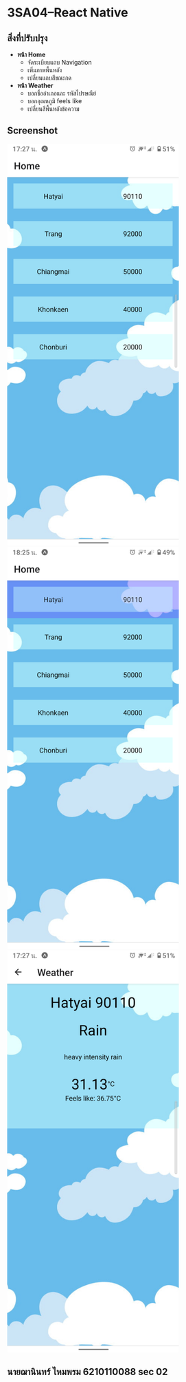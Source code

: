 # 3SA04–React Native

## สิ่งที่ปรับปรุง
- __หน้า Home__
    - จัดระเบียบแถบ Navigation
    - เพิ่มภาพพื้นหลัง
    - เปลี่ยนแถบสีขณะกด
- __หน้า Weather__
    - บอกชื่ออำเภอและ รหัสไปรษณีย์
    - บอกอุณหภูมิ feels like
    - เปลี่ยนสีพื้นหลังข้อความ

## Screenshot

<img src="Screenshot_01.png" alt="screenshot01" width="400"/> <img src="Screenshot_02.png" alt="screenshot02" width="400"/> <img src="Screenshot_03.png" alt="screenshot03" width="400"/>

## นายฌานินทร์ ไหมพรม 6210110088 sec 02